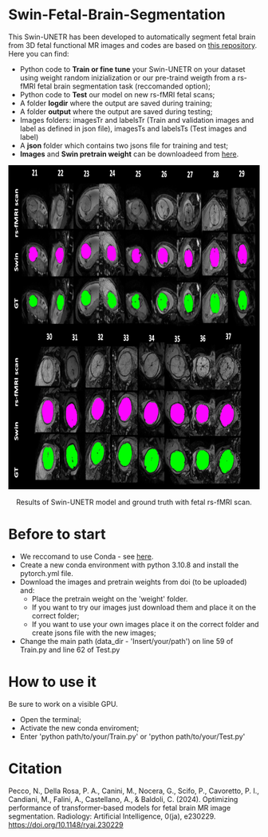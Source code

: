 # Swin-Fetal-Brain-Segmentation

This Swin-UNETR has been developed to automatically segment fetal brain from 3D fetal functional MR images and codes are based on [this repository](https://github.com/Project-MONAI/research-contributions/tree/main/SwinUNETR). Here you can find:
 
  -  Python code to **Train or fine tune** your Swin-UNETR on your dataset using weight random inizialization or our pre-traind weigth from a rs-fMRI fetal brain segmentation task (reccomanded option);
  - Python code to **Test** our model on new rs-fMRI fetal scans;
  - A folder **logdir** where the output are saved during training;
  - A folder **output** where the output are saved during testing;
  - Images folders: imagesTr and labelsTr (Train and validation images and label as defined in json file), imagesTs and labelsTs (Test images and label)
  -  A **json** folder which contains two jsons file for training and test;
  -  **Images** and **Swin pretrain weight** can be downloadeed from [here](https://doi.org/10.17632/dyg9dpmgvs.1).

<p align="center">
<img src="https://github.com/NicoloPecco/Swin-Functional-Fetal-Brain-Segmentation/blob/main/Image_results.png" width="1000" height="650">
</p>
<p align="center">
Results of Swin-UNETR model and ground truth with fetal rs-fMRI scan.
</p>

# Before to start

- We reccomand to use Conda - see [here](https://conda.io/projects/conda/en/latest/user-guide/install/index.html).
- Create a new conda environment with python 3.10.8 and install the pytorch.yml file.
- Download the images and pretrain weights from doi (to be uploaded) and:
   - Place the pretrain weight on the 'weight' folder.
   - If you want to try our images just download them and place it on the correct folder;
   - If you want to use your own images place it on the correct folder and create jsons file with the new images;
- Change the main path (data_dir - 'Insert/your/path') on line 59 of Train.py and line 62 of Test.py

# How to use it

Be sure to work on a visible GPU.

- Open the terminal;
- Activate the new conda enviroment;
- Enter 'python path/to/your/Train.py' or 'python path/to/your/Test.py'

# Citation

Pecco, N., Della Rosa, P. A., Canini, M., Nocera, G., Scifo, P., Cavoretto, P. I., Candiani, M., Falini, A., Castellano, A., & Baldoli, C. (2024). Optimizing performance of transformer-based models for fetal brain MR image segmentation. Radiology: Artificial Intelligence, 0(ja), e230229. https://doi.org/10.1148/ryai.230229

